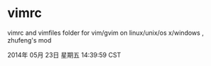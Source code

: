 vimrc
=====

vimrc and vimfiles folder for vim/gvim on linux/unix/os x/windows , zhufeng's mod


2014年 05月 23日 星期五 14:39:59 CST
